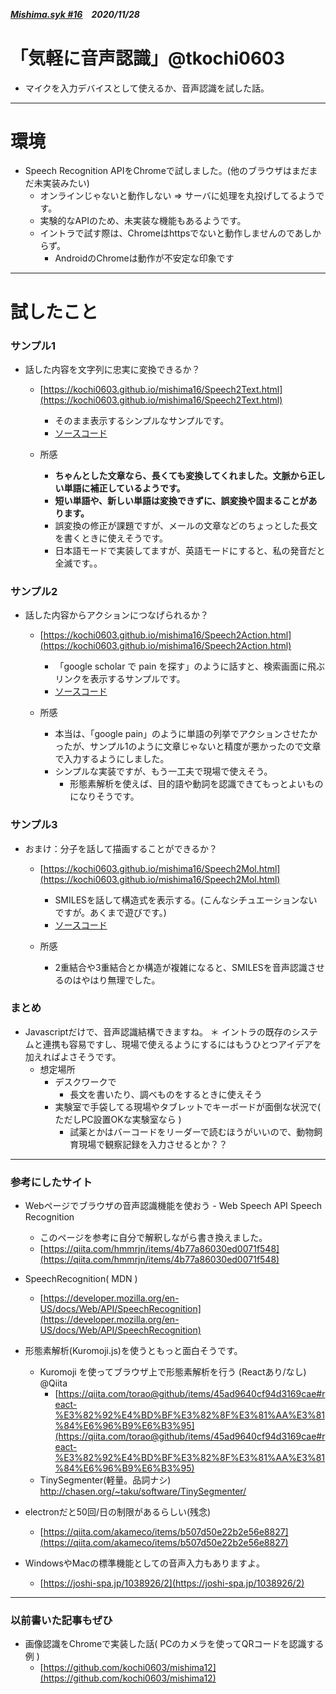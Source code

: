 ##### [Mishima.syk #16](https://connpass.com/event/164605/)　2020/11/28
# 「気軽に音声認識」@tkochi0603
* マイクを入力デバイスとして使えるか、音声認識を試した話。

---
# 環境
* Speech Recognition APIをChromeで試しました。(他のブラウザはまだまだ未実装みたい)
  * オンラインじゃないと動作しない ⇒ サーバに処理を丸投げしてるようです。
  * 実験的なAPIのため、未実装な機能もあるようです。
  * イントラで試す際は、Chromeはhttpsでないと動作しませんのであしからず。
    * AndroidのChromeは動作が不安定な印象です

---
# 試したこと
### サンプル1
+ 話した内容を文字列に忠実に変換できるか？
  + [https://kochi0603.github.io/mishima16/Speech2Text.html](https://kochi0603.github.io/mishima16/Speech2Text.html)
    + そのまま表示するシンプルなサンプルです。
    + [ソースコード](https://github.com/kochi0603/mishima16/blob/main/Speech2Text.html)

  + 所感
    + **ちゃんとした文章なら、長くても変換してくれました。文脈から正しい単語に補正しているようです。**
    + **短い単語や、新しい単語は変換できずに、誤変換や固まることがあります。**
    + 誤変換の修正が課題ですが、メールの文章などのちょっとした長文を書くときに使えそうです。
    + 日本語モードで実装してますが、英語モードにすると、私の発音だと全滅です。。


### サンプル2
+ 話した内容からアクションにつなげられるか？
  + [https://kochi0603.github.io/mishima16/Speech2Action.html](https://kochi0603.github.io/mishima16/Speech2Action.html)
    + 「google scholar で pain を探す」のように話すと、検索画面に飛ぶリンクを表示するサンプルです。
    + [ソースコード](https://github.com/kochi0603/mishima16/blob/main/Speech2Action.html)

  + 所感
    + 本当は、「google pain」のように単語の列挙でアクションさせたかったが、サンプル1のように文章じゃないと精度が悪かったので文章で入力するようにしました。
    + シンプルな実装ですが、もう一工夫で現場で使えそう。
      + 形態素解析を使えば、目的語や動詞を認識できてもっとよいものになりそうです。


### サンプル3
+ おまけ：分子を話して描画することができるか？
  + [https://kochi0603.github.io/mishima16/Speech2Mol.html](https://kochi0603.github.io/mishima16/Speech2Mol.html)
    + SMILESを話して構造式を表示する。(こんなシチュエーションないですが。あくまで遊びです。)
    + [ソースコード](https://github.com/kochi0603/mishima16/blob/main/Speech2Mol.html)

  + 所感
    + 2重結合や3重結合とか構造が複雑になると、SMILESを音声認識させるのはやはり無理でした。


### まとめ
* Javascriptだけで、音声認識結構できますね。
＊ イントラの既存のシステムと連携も容易ですし、現場で使えるようにするにはもうひとつアイデアを加えればよさそうです。
  * 想定場所
    * デスクワークで
      * 長文を書いたり、調べものをするときに使えそう
    * 実験室で手袋してる現場やタブレットでキーボードが面倒な状況で( ただしPC設置OKな実験室なら )
      * 試薬とかはバーコードをリーダーで読むほうがいいので、動物飼育現場で観察記録を入力させるとか？？

---
### 参考にしたサイト
 * Webページでブラウザの音声認識機能を使おう - Web Speech API Speech Recognition
   * このページを参考に自分で解釈しながら書き換えました。
   * [https://qiita.com/hmmrjn/items/4b77a86030ed0071f548](https://qiita.com/hmmrjn/items/4b77a86030ed0071f548)

 * SpeechRecognition( MDN )
   * [https://developer.mozilla.org/en-US/docs/Web/API/SpeechRecognition](https://developer.mozilla.org/en-US/docs/Web/API/SpeechRecognition)

 * 形態素解析(Kuromoji.js)を使うともっと面白そうです。
   * Kuromoji を使ってブラウザ上で形態素解析を行う (Reactあり/なし) @Qiita
     * [https://qiita.com/torao@github/items/45ad9640cf94d3169cae#react-%E3%82%92%E4%BD%BF%E3%82%8F%E3%81%AA%E3%81%84%E6%96%B9%E6%B3%95](https://qiita.com/torao@github/items/45ad9640cf94d3169cae#react-%E3%82%92%E4%BD%BF%E3%82%8F%E3%81%AA%E3%81%84%E6%96%B9%E6%B3%95)
   * TinySegmenter(軽量。品詞ナシ) http://chasen.org/~taku/software/TinySegmenter/

 * electronだと50回/日の制限があるらしい(残念)
   * [https://qiita.com/akameco/items/b507d50e22b2e56e8827](https://qiita.com/akameco/items/b507d50e22b2e56e8827)

 * WindowsやMacの標準機能としての音声入力もありますよ。
   * [https://joshi-spa.jp/1038926/2](https://joshi-spa.jp/1038926/2)

---
### 以前書いた記事もぜひ
 * 画像認識をChromeで実装した話( PCのカメラを使ってQRコードを認識する例 )
   * [https://github.com/kochi0603/mishima12](https://github.com/kochi0603/mishima12)
